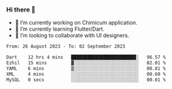 ### Hi there 👋

<!--
**devcat37/devcat37** is a ✨ _special_ ✨ repository because its `README.md` (this file) appears on your GitHub profile.-->


- 🔭 I’m currently working on Chimicum application.
- 🌱 I’m currently learning Flutter/Dart.
- 👯 I’m looking to collaborate with UI designers.
<!-- - 🤔 I’m looking for help with ... -->

<!--START_SECTION:waka-->

```txt
From: 26 August 2023 - To: 02 September 2023

Dart    12 hrs 4 mins   ████████████████████████░   96.57 %
Ezhil   15 mins         ▓░░░░░░░░░░░░░░░░░░░░░░░░   02.01 %
YAML    6 mins          ▒░░░░░░░░░░░░░░░░░░░░░░░░   00.81 %
XML     4 mins          ░░░░░░░░░░░░░░░░░░░░░░░░░   00.60 %
MySQL   0 secs          ░░░░░░░░░░░░░░░░░░░░░░░░░   00.01 %
```

<!--END_SECTION:waka-->

